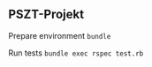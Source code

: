 PSZT-Projekt
-------------

Prepare environment
    ```bundle```

Run tests 
    ```bundle exec rspec test.rb```

